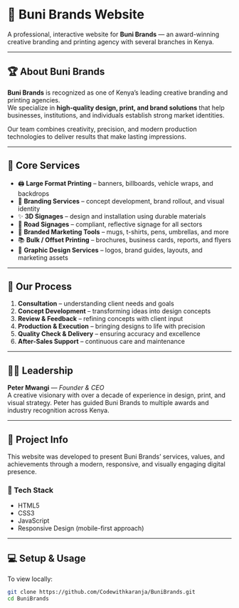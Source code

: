 # 🌟 Buni Brands Website

A professional, interactive website for **Buni Brands** — an award-winning creative branding and printing agency with several branches in Kenya.

---

## 🏆 About Buni Brands

**Buni Brands** is recognized as one of Kenya’s leading creative branding and printing agencies.  
We specialize in **high-quality design, print, and brand solutions** that help businesses, institutions, and individuals establish strong market identities.

Our team combines creativity, precision, and modern production technologies to deliver results that make lasting impressions.

---

## 💼 Core Services

- 🖨️ **Large Format Printing** – banners, billboards, vehicle wraps, and backdrops
- 🎨 **Branding Services** – concept development, brand rollout, and visual identity
- ✨ **3D Signages** – design and installation using durable materials
- 🚧 **Road Signages** – compliant, reflective signage for all sectors
- 🎁 **Branded Marketing Tools** – mugs, t-shirts, pens, umbrellas, and more
- 📚 **Bulk / Offset Printing** – brochures, business cards, reports, and flyers
- 🧩 **Graphic Design Services** – logos, brand guides, layouts, and marketing assets

---

## 🧭 Our Process

1. **Consultation** – understanding client needs and goals
2. **Concept Development** – transforming ideas into design concepts
3. **Review & Feedback** – refining concepts with client input
4. **Production & Execution** – bringing designs to life with precision
5. **Quality Check & Delivery** – ensuring accuracy and excellence
6. **After-Sales Support** – continuous care and maintenance

---

## 👨‍💼 Leadership

**Peter Mwangi** — _Founder & CEO_  
A creative visionary with over a decade of experience in design, print, and visual strategy. Peter has guided Buni Brands to multiple awards and industry recognition across Kenya.

---

## 🚀 Project Info

This website was developed to present Buni Brands’ services, values, and achievements through a modern, responsive, and visually engaging digital presence.

### 🧱 Tech Stack

- HTML5
- CSS3
- JavaScript
- Responsive Design (mobile-first approach)

---

## 💻 Setup & Usage

To view locally:

```bash
git clone https://github.com/Codewithkaranja/BuniBrands.git
cd BuniBrands
```

